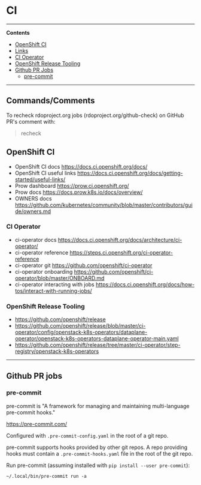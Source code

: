 # CI

***

**Contents**

* [OpenShift CI](#openshift-ci)
* [Links](#links)
* [CI Operator](#ci-operator)
* [OpenShift Release Tooling](#openshift-release-tooling)
* [Github PR Jobs](#github-pr-jobs)
  * [pre-commit](#pre-commit)

***

## Commands/Comments

To recheck rdoproject.org jobs (rdoproject.org/github-check) on GitHub PR's
comment with:

> recheck


## OpenShift CI

* OpenShift CI docs <https://docs.ci.openshift.org/docs/>
* OpenShift CI useful links <https://docs.ci.openshift.org/docs/getting-started/useful-links/>
* Prow dashboard <https://prow.ci.openshift.org/>
* Prow docs <https://docs.prow.k8s.io/docs/overview/>
* OWNERS docs <https://github.com/kubernetes/community/blob/master/contributors/guide/owners.md>

### CI Operator

* ci-operator docs <https://docs.ci.openshift.org/docs/architecture/ci-operator/>
* ci-operator reference <https://steps.ci.openshift.org/ci-operator-reference>
* ci-operator git <https://github.com/openshift/ci-operator>
* ci-operator onboarding <https://github.com/openshift/ci-operator/blob/master/ONBOARD.md>
* ci-operator interacting with jobs <https://docs.ci.openshift.org/docs/how-tos/interact-with-running-jobs/>

### OpenShift Release Tooling

* <https://github.com/openshift/release>
* <https://github.com/openshift/release/blob/master/ci-operator/config/openstack-k8s-operators/dataplane-operator/openstack-k8s-operators-dataplane-operator-main.yaml>
* <https://github.com/openshift/release/tree/master/ci-operator/step-registry/openstack-k8s-operators>

***

## Github PR jobs

### pre-commit

pre-commit is "A framework for managing and maintaining multi-language
pre-commit hooks."

<https://pre-commit.com/>

Configured with `.pre-commit-config.yaml` in the root of a git repo.

pre-commit supports hooks provided by other git repos. A repo providing hooks
must contain a `.pre-commit-hooks.yaml` file in the root of the git repo.

Run pre-commit (assuming installed with `pip install --user pre-commit`):

    ~/.local/bin/pre-commit run -a
